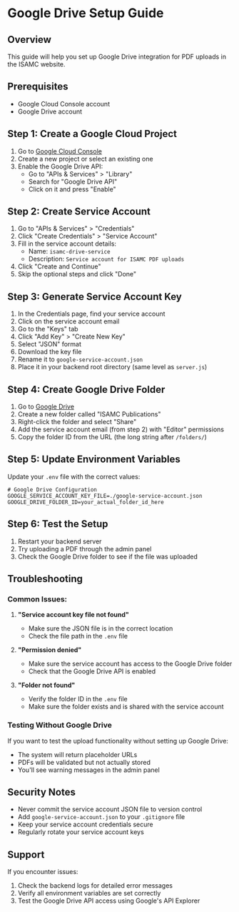 # Google Drive Setup Guide

## Overview
This guide will help you set up Google Drive integration for PDF uploads in the ISAMC website.

## Prerequisites
- Google Cloud Console account
- Google Drive account

## Step 1: Create a Google Cloud Project

1. Go to [Google Cloud Console](https://console.cloud.google.com/)
2. Create a new project or select an existing one
3. Enable the Google Drive API:
   - Go to "APIs & Services" > "Library"
   - Search for "Google Drive API"
   - Click on it and press "Enable"

## Step 2: Create Service Account

1. Go to "APIs & Services" > "Credentials"
2. Click "Create Credentials" > "Service Account"
3. Fill in the service account details:
   - Name: `isamc-drive-service`
   - Description: `Service account for ISAMC PDF uploads`
4. Click "Create and Continue"
5. Skip the optional steps and click "Done"

## Step 3: Generate Service Account Key

1. In the Credentials page, find your service account
2. Click on the service account email
3. Go to the "Keys" tab
4. Click "Add Key" > "Create New Key"
5. Select "JSON" format
6. Download the key file
7. Rename it to `google-service-account.json`
8. Place it in your backend root directory (same level as `server.js`)

## Step 4: Create Google Drive Folder

1. Go to [Google Drive](https://drive.google.com/)
2. Create a new folder called "ISAMC Publications"
3. Right-click the folder and select "Share"
4. Add the service account email (from step 2) with "Editor" permissions
5. Copy the folder ID from the URL (the long string after `/folders/`)

## Step 5: Update Environment Variables

Update your `.env` file with the correct values:

```env
# Google Drive Configuration
GOOGLE_SERVICE_ACCOUNT_KEY_FILE=./google-service-account.json
GOOGLE_DRIVE_FOLDER_ID=your_actual_folder_id_here
```

## Step 6: Test the Setup

1. Restart your backend server
2. Try uploading a PDF through the admin panel
3. Check the Google Drive folder to see if the file was uploaded

## Troubleshooting

### Common Issues:

1. **"Service account key file not found"**
   - Make sure the JSON file is in the correct location
   - Check the file path in the `.env` file

2. **"Permission denied"**
   - Make sure the service account has access to the Google Drive folder
   - Check that the Google Drive API is enabled

3. **"Folder not found"**
   - Verify the folder ID in the `.env` file
   - Make sure the folder exists and is shared with the service account

### Testing Without Google Drive

If you want to test the upload functionality without setting up Google Drive:
- The system will return placeholder URLs
- PDFs will be validated but not actually stored
- You'll see warning messages in the admin panel

## Security Notes

- Never commit the service account JSON file to version control
- Add `google-service-account.json` to your `.gitignore` file
- Keep your service account credentials secure
- Regularly rotate your service account keys

## Support

If you encounter issues:
1. Check the backend logs for detailed error messages
2. Verify all environment variables are set correctly
3. Test the Google Drive API access using Google's API Explorer